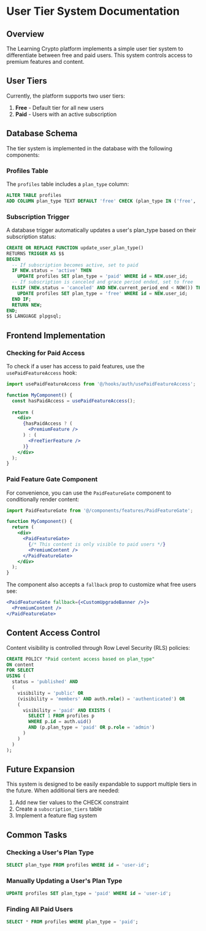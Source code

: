 # User Tier System Documentation

## Overview

The Learning Crypto platform implements a simple user tier system to differentiate between free and paid users. This system controls access to premium features and content.

## User Tiers

Currently, the platform supports two user tiers:

1. **Free** - Default tier for all new users
2. **Paid** - Users with an active subscription

## Database Schema

The tier system is implemented in the database with the following components:

### Profiles Table

The `profiles` table includes a `plan_type` column:

```sql
ALTER TABLE profiles
ADD COLUMN plan_type TEXT DEFAULT 'free' CHECK (plan_type IN ('free', 'paid'));
```

### Subscription Trigger

A database trigger automatically updates a user's plan_type based on their subscription status:

```sql
CREATE OR REPLACE FUNCTION update_user_plan_type()
RETURNS TRIGGER AS $$
BEGIN
  -- If subscription becomes active, set to paid
  IF NEW.status = 'active' THEN
    UPDATE profiles SET plan_type = 'paid' WHERE id = NEW.user_id;
  -- If subscription is canceled and grace period ended, set to free
  ELSIF (NEW.status = 'canceled' AND NEW.current_period_end < NOW()) THEN
    UPDATE profiles SET plan_type = 'free' WHERE id = NEW.user_id;
  END IF;
  RETURN NEW;
END;
$$ LANGUAGE plpgsql;
```

## Frontend Implementation

### Checking for Paid Access

To check if a user has access to paid features, use the `usePaidFeatureAccess` hook:

```jsx
import usePaidFeatureAccess from '@/hooks/auth/usePaidFeatureAccess';

function MyComponent() {
  const hasPaidAccess = usePaidFeatureAccess();
  
  return (
    <div>
      {hasPaidAccess ? (
        <PremiumFeature />
      ) : (
        <FreeTierFeature />
      )}
    </div>
  );
}
```

### Paid Feature Gate Component

For convenience, you can use the `PaidFeatureGate` component to conditionally render content:

```jsx
import PaidFeatureGate from '@/components/features/PaidFeatureGate';

function MyComponent() {
  return (
    <div>
      <PaidFeatureGate>
        {/* This content is only visible to paid users */}
        <PremiumContent />
      </PaidFeatureGate>
    </div>
  );
}
```

The component also accepts a `fallback` prop to customize what free users see:

```jsx
<PaidFeatureGate fallback={<CustomUpgradeBanner />}>
  <PremiumContent />
</PaidFeatureGate>
```

## Content Access Control

Content visibility is controlled through Row Level Security (RLS) policies:

```sql
CREATE POLICY "Paid content access based on plan_type"
ON content
FOR SELECT
USING (
  status = 'published' AND 
  (
    visibility = 'public' OR 
    (visibility = 'members' AND auth.role() = 'authenticated') OR
    (
      visibility = 'paid' AND EXISTS (
        SELECT 1 FROM profiles p
        WHERE p.id = auth.uid() 
        AND (p.plan_type = 'paid' OR p.role = 'admin')
      )
    )
  )
);
```

## Future Expansion

This system is designed to be easily expandable to support multiple tiers in the future. When additional tiers are needed:

1. Add new tier values to the CHECK constraint
2. Create a `subscription_tiers` table
3. Implement a feature flag system

## Common Tasks

### Checking a User's Plan Type

```sql
SELECT plan_type FROM profiles WHERE id = 'user-id';
```

### Manually Updating a User's Plan Type

```sql
UPDATE profiles SET plan_type = 'paid' WHERE id = 'user-id';
```

### Finding All Paid Users

```sql
SELECT * FROM profiles WHERE plan_type = 'paid';
``` 